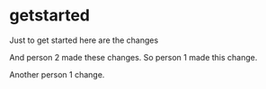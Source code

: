 # getstarted
Just to get started
here are the changes


And person 2 made these changes.
So person 1 made this change.


Another person 1 change.
